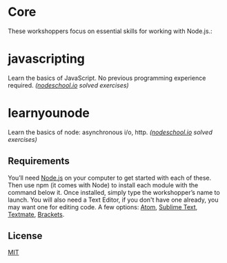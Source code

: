 # Core
These workshoppers focus on essential skills for working with Node.js.:

# javascripting
Learn the basics of JavaScript. No previous programming experience required. *([nodeschool.io](http://nodeschool.io/#workshopper-list) solved exercises)*

# learnyounode
Learn the basics of node: asynchronous i/o, http. *([nodeschool.io](http://nodeschool.io/#workshopper-list) solved exercises)*

Requirements
------------
You’ll need [Node.js](http://nodejs.org) on your computer to get started with each of these. Then use npm (it comes with Node) to install each module with the command below it. Once installed, simply type the workshopper’s name to launch.
You will also need a Text Editor, if you don't have one already, you may want one for editing code. A few options: [Atom](https://atom.io/), [Sublime Text](http://www.sublimetext.com/), [Textmate](http://macromates.com/), [Brackets](http://brackets.io/).

License
-------
[MIT](./LICENSE)
